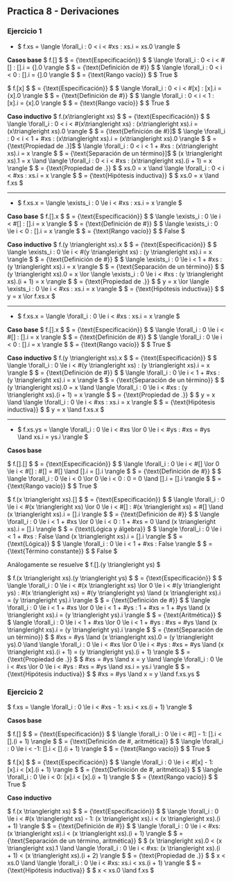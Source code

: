 ## Practica 8 - Derivaciones

### Ejercicio 1

* $ f.xs = \langle \forall_i : 0 < i < \#xs : xs.i = xs.0 \rangle $

**Casos base**
$ f.[] $
$ = \{\text{Especificación}\} $
$ \langle \forall_i : 0 < i < \#[] : [].i = \{].0 \rangle $
$ = \{\text{Definición de #}\} $
$ \langle \forall_i : 0 < i < 0 : [].i = \{].0 \rangle $
$ = \{\text{Rango vacío}\} $
$ True $

$ f.[x] $
$ = \{\text{Especificación}\} $
$ \langle \forall_i : 0 < i < \#[x] : [x].i = \{x].0 \rangle $
$ = \{\text{Definición de #}\} $
$ \langle \forall_i : 0 < i < 1 : [x].i = \{x].0 \rangle $
$ = \{\text{Rango vacío}\} $
$ True $

**Caso inductivo**
$ f.(x\triangleright xs) $
$ = \{\text{Especificación}\} $
$ \langle \forall_i : 0 < i < \#(x\triangleright xs) : (x\triangleright xs).i = (x\triangleright xs).0 \rangle $
$ = \{\text{Definición de #}]$
$ \langle \forall_i : 0 < i < 1 + \#xs : (x\triangleright xs).i = (x\triangleright xs).0 \rangle $
$ = \{\text{Propiedad de .}]$
$ \langle \forall_i : 0 < i < 1 + \#xs : (x\triangleright xs).i = x \rangle $
$ = \{\text{Separación de un término}]$
$ (x \triangleright xs).1 = x \land \langle \forall_i : 0 < i < \#xs : (x\triangleright xs).(i + 1) = x \rangle $
$ = \{\text{Propiedad de .}\} $
$ xs.0 = x \land \langle \forall_i : 0 < i < \#xs : xs.i = x \rangle $
$ = \{\text{Hipótesis inductiva}\} $
$ xs.0 = x \land f.xs $

---

* $ f.xs.x = \langle \exists_i : 0 \le i < \#xs : xs.i = x \rangle $

**Caso base**
$ f.[].x $
$ = \{\text{Especificación}\} $
$ \langle \exists_i : 0 \le i < \#[] : [].i = x \rangle $
$ = \{\text{Definición de #}\} $
$ \langle \exists_i : 0 \le i < 0 : [].i = x \rangle $
$ = \{\text{Rango vacío}\} $
$ False $

**Caso inductivo**
$ f.(y \triangleright xs).x $
$ = \{\text{Especificación}\} $
$ \langle \exists_i : 0 \le i < \#(y \triangleright xs) : (y \triangleright xs).i = x \rangle $
$ = \{\text{Definición de #}\} $
$ \langle \exists_i : 0 \le i < 1 + \#xs : (y \triangleright xs).i = x \rangle $
$ = \{\text{Separación de un término}\} $
$ (y \triangleright xs).0 = x \lor \langle \exists_i : 0 \le i < \#xs : (y \triangleright xs).(i + 1) = x \rangle $
$ = \{\text{Propiedad de .}\} $
$ y = x \lor \langle \exists_i : 0 \le i < \#xs : xs.i = x \rangle $
$ = \{\text{Hipótesis inductiva}\} $
$ y = x \lor f.xs.x $

---

* $ f.xs.x = \langle \forall_i : 0 \le i < \#xs : xs.i = x \rangle $

**Caso base**
$ f.[].x $
$ = \{\text{Especificación}\} $
$ \langle \forall_i : 0 \le i < \#[] : [].i = x \rangle $
$ = \{\text{Definición de #}\} $
$ \langle \forall_i : 0 \le i < 0 : [].i = x \rangle $
$ = \{\text{Rango vacío}\} $
$ True $

**Caso inductivo**
$ f.(y \triangleright xs).x $
$ = \{\text{Especificación}\} $
$ \langle \forall_i : 0 \le i < \#(y \triangleright xs) : (y \triangleright xs).i = x \rangle $
$ = \{\text{Definición de #}\} $
$ \langle \forall_i : 0 \le i < 1 + \#xs : (y \triangleright xs).i = x \rangle $
$ = \{\text{Separación de un término}\} $
$ (y \triangleright xs).0 = x \land \langle \forall_i : 0 \le i < \#xs : (y \triangleright xs).(i + 1) = x \rangle $
$ = \{\text{Propiedad de .}\} $
$ y = x \land \langle \forall_i : 0 \le i < \#xs : xs.i = x \rangle $
$ = \{\text{Hipótesis inductiva}\} $
$ y = x \land f.xs.x $

---

* $ f.xs.ys = \langle \forall_i : 0 \le i < \#xs \lor 0 \le i < \#ys : \#xs = \#ys \land xs.i = ys.i \rangle $

**Casos base**

$ f.[].[] $
$ = \{\text{Especificación}\} $
$ \langle \forall_i : 0 \le i < \#[] \lor 0 \le i < \#[] : \#[] = \#[] \land [].i = [].i \rangle $
$ = \{\text{Definición de #}\} $
$ \langle \forall_i : 0 \le i < 0 \lor 0 \le i < 0 : 0 = 0 \land [].i = [].i \rangle $
$ = \{\text{Rango vacío}\} $
$ True $

$ f.(x \triangleright xs).[] $
$ = \{\text{Especificación}\} $
$ \langle \forall_i : 0 \le i < \#(x \triangleright xs) \lor 0 \le i < \#[] : \#(x \triangleright xs) = \#[] \land (x \triangleright xs).i = [].i \rangle $
$ = \{\text{Definición de #}\} $
$ \langle \forall_i : 0 \le i < 1 + \#xs \lor 0 \le i < 0 : 1 + \#xs = 0 \land (x \triangleright xs).i = [].i \rangle $
$ = \{\text{Lógica y álgebra}\} $
$ \langle \forall_i : 0 \le i < 1 + \#xs : False \land (x \triangleright xs).i = [].i \rangle $
$ = \{\text{Lógica}\} $
$ \langle \forall_i : 0 \le i < 1 + \#xs : False \rangle $
$ = \{\text{Término constante}\} $
$ False $

Análogamente se resuelve $ f.[].(y \triangleright ys) $

$ f.(x \triangleright xs).(y \triangleright ys) $
$ = \{\text{Especificación}\} $
$ \langle \forall_i : 0 \le i < \#(x \triangleright xs) \lor 0 \le i < \#(y \triangleright ys) : \#(x \triangleright xs) = \#(y \triangleright ys) \land (x \triangleright xs).i = (y \triangleright ys).i \rangle $
$ = \{\text{Definición de #}\} $
$ \langle \forall_i : 0 \le i < 1 + \#xs \lor 0 \le i < 1 + \#ys : 1 + \#xs = 1 + \#ys \land (x \triangleright xs).i = (y \triangleright ys).i \rangle $
$ = \{\text{Aritmética}\} $
$ \langle \forall_i : 0 \le i < 1 + \#xs \lor 0 \le i < 1 + \#ys : \#xs = \#ys \land (x \triangleright xs).i = (y \triangleright ys).i \rangle $
$ = \{\text{Separación de un término}\} $
$ \#xs = \#ys \land (x \triangleright xs).0 = (y \triangleright ys).0 \land \langle \forall_i : 0 \le i < \#xs \lor 0 \le i < \#ys : \#xs = \#ys \land (x \triangleright xs).(i + 1) = (y \triangleright ys).(i + 1) \rangle $
$ = \{\text{Propiedad de .}\} $
$ \#xs = \#ys \land x = y \land \langle \forall_i : 0 \le i < \#xs \lor 0 \le i < \#ys : \#xs = \#ys \land xs.i = ys.i \rangle $
$ = \{\text{Hipótesis inductiva}\} $
$ \#xs = \#ys \land x = y \land f.xs.ys $

### Ejercicio 2

$ f.xs = \langle \forall_i : 0 \le i < \#xs - 1: xs.i < xs.(i + 1) \rangle $

**Casos base**

$ f.[] $
$ = \{\text{Especificación}\} $
$ \langle \forall_i : 0 \le i < \#[] - 1: [].i < [].(i + 1) \rangle $
$ = \{\text{Definición de #, aritmética}\} $
$ \langle \forall_i : 0 \le i < -1: [].i < [].(i + 1) \rangle $
$ = \{\text{Rango vacío}\} $
$ True $

$ f.[x] $
$ = \{\text{Especificación}\} $
$ \langle \forall_i : 0 \le i < \#[x] - 1: [x].i < [x].(i + 1) \rangle $
$ = \{\text{Definición de #, aritmética}\} $
$ \langle \forall_i : 0 \le i < 0: [x].i < [x].(i + 1) \rangle $
$ = \{\text{Rango vacío}\} $
$ True $

**Caso inductivo**

$ f.(x \triangleright xs) $
$ = \{\text{Especificación}\} $
$ \langle \forall_i : 0 \le i < \#(x \triangleright xs) - 1: (x \triangleright xs).i < (x \triangleright xs).(i + 1) \rangle $
$ = \{\text{Definición de #}\} $
$ \langle \forall_i : 0 \le i < \#xs: (x \triangleright xs).i < (x \triangleright xs).(i + 1) \rangle $
$ = \{\text{Separación de un término, aritmética}\} $
$ (x \triangleright xs).0 < (x \triangleright xs).1 \land \langle \forall_i : 0 \le i < \#xs: (x \triangleright xs).(i + 1) < (x \triangleright xs).(i + 2) \rangle $
$ = \{\text{Propiedad de .}\} $
$ x < xs.0 \land \langle \forall_i : 0 \le i < \#xs: xs.i < xs.(i + 1) \rangle $
$ = \{\text{Hipótesis inductiva}\} $
$ x < xs.0 \land f.xs $
